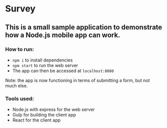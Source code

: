 # Survey

## This is a small sample application to demonstrate how a Node.js mobile app can work.

### How to run:
* `npm i` to install dependencies
* `npm start` to run the web server
* The app can then be accessed at `localhost:8080`

Note: the app is now functioning in terms of submitting a form, but not much else.

### Tools used:
* Node.js with express for the web server
* Gulp for building the client app
* React for the client app


